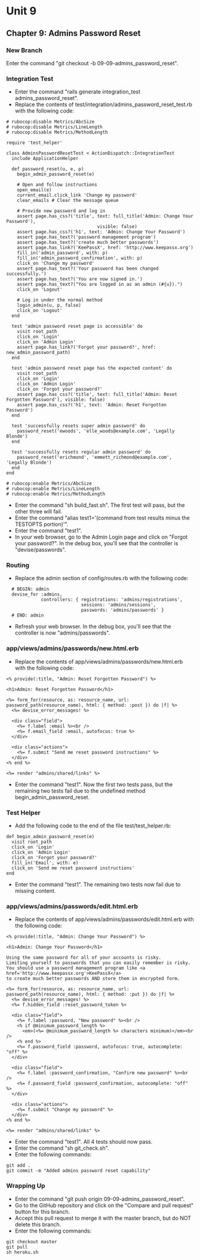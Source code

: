 # Unit 9
## Chapter 9: Admins Password Reset

### New Branch
Enter the command "git checkout -b 09-09-admins_password_reset".

### Integration Test
* Enter the command "rails generate integration_test admins_password_reset".
* Replace the contents of test/integration/admins_password_reset_test.rb with the following code:
```
# rubocop:disable Metrics/AbcSize
# rubocop:disable Metrics/LineLength
# rubocop:disable Metrics/MethodLength

require 'test_helper'

class AdminsPasswordResetTest < ActionDispatch::IntegrationTest
  include ApplicationHelper

  def password_reset(u, e, p)
    begin_admin_password_reset(e)

    # Open and follow instructions
    open_email(e)
    current_email.click_link 'Change my password'
    clear_emails # Clear the message queue

    # Provide new password and log in
    assert page.has_css?('title', text: full_title('Admin: Change Your Password'),
                                  visible: false)
    assert page.has_css?('h1', text: 'Admin: Change Your Password')
    assert page.has_text?('password management program')
    assert page.has_text?('create much better passwords')
    assert page.has_link?('KeePassX', href: 'http://www.keepassx.org')
    fill_in('admin_password', with: p)
    fill_in('admin_password_confirmation', with: p)
    click_on 'Change my password'
    assert page.has_text?('Your password has been changed successfully.')
    assert page.has_text?('You are now signed in.')
    assert page.has_text?("You are logged in as an admin (#{u}).")
    click_on 'Logout'

    # Log in under the normal method
    login_admin(u, p, false)
    click_on 'Logout'
  end

  test 'admin password reset page is accessible' do
    visit root_path
    click_on 'Login'
    click_on 'Admin Login'
    assert page.has_link?('Forgot your password?', href: new_admin_password_path)
  end

  test 'admin password reset page has the expected content' do
    visit root_path
    click_on 'Login'
    click_on 'Admin Login'
    click_on 'Forgot your password?'
    assert page.has_css?('title', text: full_title('Admin: Reset Forgotten Password'), visible: false)
    assert page.has_css?('h1', text: 'Admin: Reset Forgotten Password')
  end

  test 'successfully resets super admin password' do
    password_reset('ewoods', 'elle_woods@example.com', 'Legally Blonde')
  end

  test 'successfully resets regular admin password' do
    password_reset('erichmond', 'emmett_richmond@example.com', 'Legally Blonde')
  end
end

# rubocop:enable Metrics/AbcSize
# rubocop:enable Metrics/LineLength
# rubocop:enable Metrics/MethodLength
```
* Enter the command "sh build_fast.sh".  The first test will pass, but the other three will fail.
* Enter the command "alias test1='(command from test results minus the TESTOPTS portion)'".
* Enter the command "test1".
* In your web browser, go to the Admin Login page and click on "Forgot your password?".  In the debug box, you'll see that the controller is "devise/passwords".

### Routing
* Replace the admin section of config/routes.rb with the following code:
```
  # BEGIN: admin
  devise_for :admins,
             controllers: { registrations: 'admins/registrations',
                            sessions: 'admins/sessions',
                            passwords: 'admins/passwords' }
  # END: admin
```
* Refresh your web browser.  In the debug box, you'll see that the controller is now "admins/passwords".

### app/views/admins/passwords/new.html.erb
* Replace the contents of app/views/admins/passwords/new.html.erb with the following code:
```
<% provide(:title, "Admin: Reset Forgotten Password") %>

<h1>Admin: Reset Forgotten Password</h1>

<%= form_for(resource, as: resource_name, url: password_path(resource_name), html: { method: :post }) do |f| %>
  <%= devise_error_messages! %>

  <div class="field">
    <%= f.label :email %><br />
    <%= f.email_field :email, autofocus: true %>
  </div>

  <div class="actions">
    <%= f.submit "Send me reset password instructions" %>
  </div>
<% end %>

<%= render "admins/shared/links" %>
```
* Enter the command "test1".  Now the first two tests pass, but the remaining two tests fail due to the undefined method begin_admin_password_reset.

### Test Helper
* Add the following code to the end of the file test/test_helper.rb:
```
def begin_admin_password_reset(e)
  visit root_path
  click_on 'Login'
  click_on 'Admin Login'
  click_on 'Forgot your password?'
  fill_in('Email', with: e)
  click_on 'Send me reset password instructions'
end
```
* Enter the command "test1".  The remaining two tests now fail due to missing content.

### app/views/admins/passwords/edit.html.erb
* Replace the contents of app/views/admins/passwords/edit.html.erb with the following code:
```
<% provide(:title, "Admin: Change Your Password") %>

<h1>Admin: Change Your Password</h1>

Using the same password for all of your accounts is risky.
Limiting yourself to passwords that you can easily remember is risky.
You should use a password management program like <a href='http://www.keepassx.org'>KeePassX</a>
to create much better passwords AND store them in encrypted form.

<%= form_for(resource, as: resource_name, url: password_path(resource_name), html: { method: :put }) do |f| %>
  <%= devise_error_messages! %>
  <%= f.hidden_field :reset_password_token %>

  <div class="field">
    <%= f.label :password, "New password" %><br />
    <% if @minimum_password_length %>
      <em>(<%= @minimum_password_length %> characters minimum)</em><br />
    <% end %>
    <%= f.password_field :password, autofocus: true, autocomplete: "off" %>
  </div>

  <div class="field">
    <%= f.label :password_confirmation, "Confirm new password" %><br />
    <%= f.password_field :password_confirmation, autocomplete: "off" %>
  </div>

  <div class="actions">
    <%= f.submit "Change my password" %>
  </div>
<% end %>

<%= render "admins/shared/links" %>
```
* Enter the command "test1".  All 4 tests should now pass.
* Enter the command "sh git_check.sh".
* Enter the following commands:
```
git add .
git commit -m "Added admins password reset capability"
```

### Wrapping Up
* Enter the command "git push origin 09-09-admins_password_reset".
* Go to the GitHub repository and click on the "Compare and pull request" button for this branch.
* Accept this pull request to merge it with the master branch, but do NOT delete this branch.
* Enter the following commands:
```
git checkout master
git pull
sh heroku.sh
```
